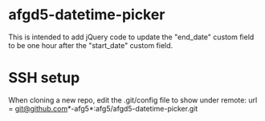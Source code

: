 # afgd5-datetime-picker
This is intended to add jQuery code to update the "end_date" custom field to be one hour after the "start_date" custom field.

# SSH setup
When cloning a new repo, edit the .git/config file to show under remote:
url = git@github.com*-afg5*:afg5/afgd5-datetime-picker.git

